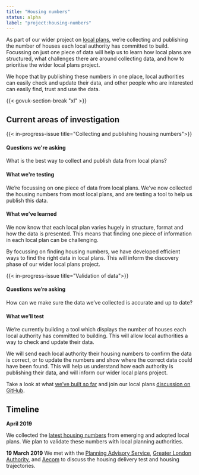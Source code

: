 ```yaml
---
title: "Housing numbers"
status: alpha
label: "project:housing-numbers"
---
```

As part of our wider project on [local plans](/project/local-plans/), we’re collecting and publishing the number of houses each local authority has committed to build. Focussing on just one piece of data will help us to learn how local plans are structured, what challenges there are around collecting data, and how to prioritise the wider local plans project.

We hope that by publishing these numbers in one place, local authorities can easily check and update their data, and other people who are interested can easily find, trust and use the data. 

{{< govuk-section-break "xl" >}}

## Current areas of investigation

{{< in-progress-issue title="Collecting and publishing housing numbers">}}

#### Questions we're asking

What is the best way to collect and publish data from local plans?

#### What we're testing

We’re focussing on one piece of data from local plans. We’ve now collected the housing numbers from most local plans, and are testing a tool to help us publish this data. 

#### What we’ve learned

We now know that each local plan varies hugely in structure, format and how the data is presented. This means that finding one piece of information in each local plan can be challenging. 

By focussing on finding housing numbers, we have developed efficient ways to find the right data in local plans. This will inform the discovery phase of our wider local plans project.

{{< in-progress-issue title="Validation of data">}}

#### Questions we’re asking

How can we make sure the data we’ve collected is accurate and up to date?

#### What we’ll test

We’re currently building a tool which displays the number of houses each local authority has committed to building. This will allow local authorities a way to check and update their data.

We will send each local authority their housing numbers to confirm the data is correct, or to update the numbers and show where the correct data could have been found. This will help us understand how each authority is publishing their data, and will inform our wider local plans project.

Take a look at what [we’ve built so far](https://local-plans-prototype.herokuapp.com) and join our local plans [discussion on GitHub](https://github.com/digital-land/digital-land/labels/project%3Alocal-plans).

## Timeline

**April 2019**

We collected the [latest housing numbers](https://local-plans-prototype.herokuapp.com/planning-authority) from emerging and adopted local plans. We plan to validate these numbers with local planning authorities.

**19 March 2019**
We met with the [Planning Advisory Service](https://www.local.gov.uk/planning-advisory-service), [Greater London Authority](https://www.london.gov.uk/), and [Aecom](https://www.aecom.com/) to discuss the housing delivery test and housing trajectories.
